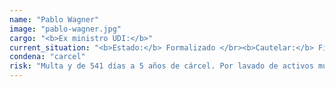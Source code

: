 ```yaml
---
name: "Pablo Wagner"
image: "pablo-wagner.jpg"
cargo: "<b>Ex ministro UDI:</b>"
current_situation: "<b>Estado:</b> Formalizado </br><b>Cautelar:</b> Firma quincenal y arraigo nacional"
condena: "carcel"
risk: "Multa y de 541 días a 5 años de cárcel. Por lavado de activos multa y de 5 a 15 años de cárcel."
---
```

